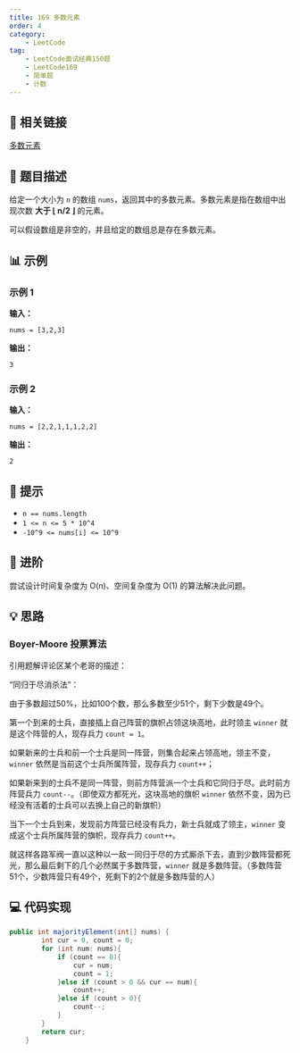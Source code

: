 ```yaml
---
title: 169 多数元素
order: 4
category:
    - LeetCode
tag:
    - LeetCode面试经典150题
    - LeetCode169
    - 简单题
    - 计数
---
```


## 🔗 相关链接

[多数元素](https://leetcode.cn/problems/majority-element/description/?envType=study-plan-v2&envId=top-interview-150)

## 📜 题目描述

给定一个大小为 `n` 的数组 `nums`，返回其中的多数元素。多数元素是指在数组中出现次数 **大于 ⌊ n/2 ⌋** 的元素。

可以假设数组是非空的，并且给定的数组总是存在多数元素。

## 📊 示例

### 示例 1

**输入：**

```plaintext
nums = [3,2,3]
```

**输出：**

```plaintext
3
```

### 示例 2

**输入：**

```plaintext
nums = [2,2,1,1,1,2,2]
```

**输出：**

```plaintext
2
```

## 📝 提示

- `n == nums.length`
- `1 <= n <= 5 * 10^4`
- `-10^9 <= nums[i] <= 10^9`

## 🚀 进阶

尝试设计时间复杂度为 O(n)、空间复杂度为 O(1) 的算法解决此问题。

## 💡 思路

### Boyer-Moore 投票算法

引用题解评论区某个老哥的描述：

“同归于尽消杀法”：

由于多数超过50%，比如100个数，那么多数至少51个，剩下少数是49个。

第一个到来的士兵，直接插上自己阵营的旗帜占领这块高地，此时领主 `winner` 就是这个阵营的人，现存兵力 `count = 1`。

如果新来的士兵和前一个士兵是同一阵营，则集合起来占领高地，领主不变，`winner` 依然是当前这个士兵所属阵营，现存兵力 `count++`；

如果新来到的士兵不是同一阵营，则前方阵营派一个士兵和它同归于尽。此时前方阵营兵力 `count--`。（即使双方都死光，这块高地的旗帜 `winner` 依然不变，因为已经没有活着的士兵可以去换上自己的新旗帜）

当下一个士兵到来，发现前方阵营已经没有兵力，新士兵就成了领主，`winner` 变成这个士兵所属阵营的旗帜，现存兵力 `count++`。

就这样各路军阀一直以这种以一敌一同归于尽的方式厮杀下去，直到少数阵营都死光，那么最后剩下的几个必然属于多数阵营，`winner` 就是多数阵营。（多数阵营 51个，少数阵营只有49个，死剩下的2个就是多数阵营的人）

## 💻 代码实现

```java
public int majorityElement(int[] nums) {
        int cur = 0, count = 0;
        for (int num: nums){
            if (count == 0){
                cur = num;
                count = 1;
            }else if (count > 0 && cur == num){
                count++;
            }else if (count > 0){
                count--;
            }
        }
        return cur;
    }
``` 